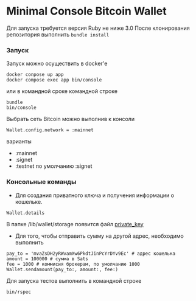 # Minimal Console Bitcoin Wallet
Для запуска требуется версия Ruby не ниже 3.0
После клонирования репозитория выполнить `bundle install`
### Запуск
Запуск можно осуществить в docker'е

```console
docker conpose up app
docker compose exec app bin/console
```

или в командной сроке командной строке

```console
bundle
bin/console
```
Выбрать сеть Bitcoin можно выполнив к консоли
```console
Wallet.config.network = :mainnet
```
варианты
* :mainnet
* :signet
* :testnet
по умолчанию :signet
### Консольные команды
* Для создания приватного ключа и получения информации о кошельке.
```console
Wallet.details
```
В папке /lib/wallet/storage появится файл [private_key](lib/wallet/storage/private_key)

* Для того, чтобы отправить сумму на другой адрес, необходимо выполнить
```console
pay_to = 'mvaZsDH2yRWvamXw6PkdtJinPcYrDYv9Ec' # адрес кошелька
amount = 100000 # сумма в Sats
fee = 1000 # коммисия брокерам, по умолчанию 1000
Wallet.sendamount(pay_to:, amount:, fee:)
```
Для запуска тестов выполнить в командной строке
```console
bin/rspec
```
